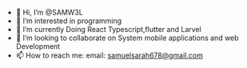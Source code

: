- 👋 Hi, I’m @SAMW3L
- 👀 I’m interested in programming
- 🌱 I’m currently Doing React Typescript,flutter and Larvel
- 💞️ I’m looking to collaborate on System mobile applications and web Development
- 📫 How to reach me: email: samuelsarah678@gmail.com

<!---
SAMW3L/SAMW3L is a ✨ special ✨ repository because its `README.md` (this file) appears on your GitHub profile.
You can click the Preview link to take a look at your changes.
--->
